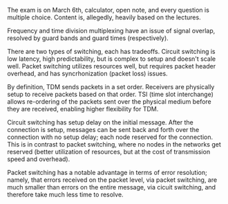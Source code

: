 The exam is on March 6th, calculator, open note, and every question is multiple choice. Content is, allegedly, heavily based on the lectures.

Frequency and time division multiplexing have an issue of signal overlap, resolved by guard bands and guard times (respectively). 

There are two types of switching, each has tradeoffs. Circuit switching is low latency, high predictability, but is complex to setup and doesn't scale well. Packet switching utilizes resources well, but requires packet header overhead, and has syncrhonization (packet loss) issues.

By definition, TDM sends packets in a set order. Receivers are physically setup to receive packets based on that order. TSI (time slot interchange) allows re-ordering of the packets sent over the physical medium before they are received, enabling higher flexibility for TDM.

Circuit switching has setup delay on the initial message. After the connection is setup, messages can be sent back and forth over the connection with no setup delay; each node reserved for the connection. This is in contrast to packet switching, where no nodes in the networks get reserved (better utilization of resources, but at the cost of transmission speed and overhead).

Packet switching has a notable advantage in terms of error resolution; namely, that errors received on the packet level, via packet switching, are much smaller than errors on the entire message, via cicuit switching, and therefore take much less time to resolve.
